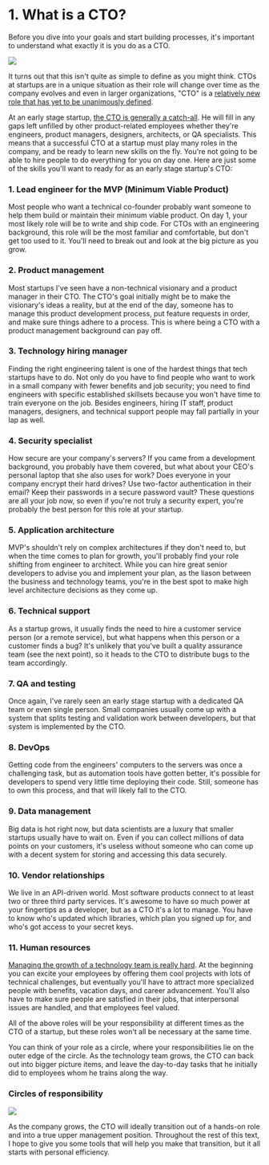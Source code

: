 # 1. What is a CTO?

Before you dive into your goals and start building processes, it's important to understand what exactly it is you do as a CTO.

![](http://i.imgur.com/ha70LWv.gif)

It turns out that this isn't quite as simple to define as you might think. CTOs at startups are in a unique situation as their role will change over time as the company evolves and even in larger organizations, "CTO" is a [relatively new role that has yet to be unanimously defined](http://citeseerx.ist.psu.edu/viewdoc/download?doi=10.1.1.158.1721&rep=rep1&type=pdf).

At an early stage startup, [the CTO is generally a catch-all](https://www.karllhughes.com/posts/roles-of-startup-cto). He will fill in any gaps left unfilled by other product-related employees whether they're engineers, product managers, designers, architects, or QA specialists. This means that a successful CTO at a startup must play many roles in the company, and be ready to learn new skills on the fly. You're not going to be able to hire people to do everything for you on day one. Here are just some of the skills you'll want to ready for as an early stage startup's CTO:

### 1. Lead engineer for the MVP (Minimum Viable Product)

Most people who want a technical co-founder probably want someone to help them build or maintain their minimum viable product. On day 1, your most likely role will be to write and ship code. For CTOs with an engineering background, this role will be the most familiar and comfortable, but don't get too used to it. You'll need to break out and look at the big picture as you grow.

### 2. Product management

Most startups I've seen have a non-technical visionary and a product manager in their CTO. The CTO's goal initially might be to make the visionary's ideas a reality, but at the end of the day, someone has to manage this product development process, put feature requests in order, and make sure things adhere to a process. This is where being a CTO with a product management background can pay off.

### 3. Technology hiring manager

Finding the right engineering talent is one of the hardest things that tech startups have to do. Not only do you have to find people who want to work in a small company with fewer benefits and job security; you need to find engineers with specific established skillsets because you won't have time to train everyone on the job. Besides engineers, hiring IT staff, product managers, designers, and technical support people may fall partially in your lap as well.

### 4. Security specialist

How secure are your company's servers? If you came from a development background, you probably have them covered, but what about your CEO's personal laptop that she also uses for work? Does everyone in your company encrypt their hard drives? Use two-factor authentication in their email? Keep their passwords in a secure password vault? These questions are all your job now, so even if you're not truly a security expert, you're probably the best person for this role at your startup.

### 5. Application architecture

MVP's shouldn't rely on complex architectures if they don't need to, but when the time comes to plan for growth, you'll probably find your role shifting from engineer to architect. While you can hire great senior developers to advise you and implement your plan, as the liason between the business and technology teams, you're in the best spot to make high level architecture decisions as they come up.

### 6. Technical support

As a startup grows, it usually finds the need to hire a customer service person (or a remote service), but what happens when this person or a customer finds a bug? It's unlikely that you've built a quality assurance team (see the next point), so it heads to the CTO to distribute bugs to the team accordingly.

### 7. QA and testing

Once again, I've rarely seen an early stage startup with a dedicated QA team or even single person. Small companies usually come up with a system that splits testing and validation work between developers, but that system is implemented by the CTO.

### 8. DevOps

Getting code from the engineers' computers to the servers was once a challenging task, but as automation tools have gotten better, it's possible for developers to spend very little time deploying their code. Still, someone has to own this process, and that will likely fall to the CTO.

### 9. Data management

Big data is hot right now, but data scientists are a luxury that smaller startups usually have to wait on. Even if you can collect millions of data points on your customers, it's useless without someone who can come up with a decent system for storing and accessing this data securely.

### 10. Vendor relationships

We live in an API-driven world. Most software products connect to at least two or three third party services. It's awesome to have so much power at your fingertips as a developer, but as a CTO it's a lot to manage. You have to know who's updated which libraries, which plan you signed up for, and who's got access to your secret keys.

### 11. Human resources

[Managing the growth of a technology team is really hard](http://www.bersin.com/blog/post/2014/07/How-Do-We-Excite2c-Manage2c-and-Retain-the-Tech-Team.aspx). At the beginning you can excite your employees by offering them cool projects with lots of technical challenges, but eventually you'll have to attract more specialized people with benefits, vacation days, and career advancement. You'll also have to make sure people are satisfied in their jobs, that interpersonal issues are handled, and that employees feel valued.

All of the above roles will be your responsibility at different times as the CTO of a startup, but these roles won't all be necessary at the same time.

You can think of your role as a circle, where your responsibilities lie on the outer edge of the circle. As the technology team grows, the CTO can back out into bigger picture items, and leave the day-to-day tasks that he initially did to employees whom he trains along the way.

### Circles of responsibility

![](https://i.imgur.com/7qlleuE.png)

As the company grows, the CTO will ideally transition out of a hands-on role and into a true upper management position. Throughout the rest of this text, I hope to give you some tools that will help you make that transition, but it all starts with personal efficiency.
